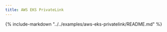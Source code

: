 ```yaml
---
title: AWS EKS PrivateLink
---
```


{%
   include-markdown "../../examples/aws-eks-privatelink/README.md"
%}
